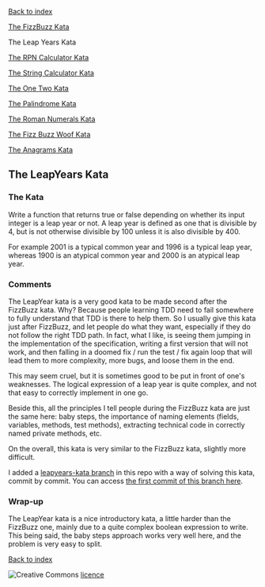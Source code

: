 [Back to index](/index.html)

[The FizzBuzz Kata](/katas/introductory/fizzbuzz-kata.html)

The Leap Years Kata

[The RPN Calculator Kata](/katas/introductory/rpncalculator-kata.html)

[The String Calculator Kata](/katas/introductory/stringcalculator-kata.html)

[The One Two Kata](/katas/introductory/onetwo-kata.html)

[The Palindrome Kata](/katas/introductory/palindrome-kata.html)

[The Roman Numerals Kata](/katas/intermediate/romannumerals-kata.html)

[The Fizz Buzz Woof Kata](/katas/intermediate/fizzbuzzwoof-kata.html)

[The Anagrams Kata](/katas/intermediate/anagrams-kata.html)


## The LeapYears Kata

### The Kata

Write a function that returns true or false depending on whether its input integer is a leap year or not. A leap year is defined as one that is divisible by 4, but is not otherwise divisible by 100 unless it is also divisible by 400.

For example 2001 is a typical common year and 1996 is a typical leap year, whereas 1900 is an atypical common year and 2000 is an atypical leap year.

### Comments

The LeapYear kata is a very good kata to be made second after the FizzBuzz kata. Why? Because people learning TDD need to fail somewhere to fully understand that TDD is there to help them. So I usually give this kata just after FizzBuzz, and let people do what they want, especially if they do not follow the right TDD path. In fact, what I like, is seeing them jumping in the implementation of the specification, writing a first version that will not work, and then falling in a doomed fix / run the test / fix again loop that will lead them to more complexity, more bugs, and loose them in the end.

This may seem cruel, but it is sometimes good to be put in front of one's weaknesses. The logical expression of a leap year is quite complex, and not that easy to correctly implement in one go.

Beside this, all the principles I tell people during the FizzBuzz kata are just the same here: baby steps, the importance of naming elements (fields, variables, methods, test methods), extracting technical code in correctly named private methods, etc.

On the overall, this kata is very similar to the FizzBuzz kata, slightly more difficult. 

I added a [leapyears-kata branch](https://github.com/JosePaumard/JosePaumard.github.io/tree/leapyears-kata) in this repo with a way of solving this kata, commit by commit. You can access [the first commit of this branch here](https://github.com/JosePaumard/JosePaumard.github.io/tree/550bc9a94be9b8e545c222eb01b31a31b8939bff). 

### Wrap-up

The LeapYear kata is a nice introductory kata, a little harder than the FizzBuzz one, mainly due to a quite complex boolean expression to write. This being said, the baby steps approach works very well here, and the problem is very easy to split.

[Back to index](/index.html)

![Creative Commons](https://i.creativecommons.org/l/by-nc-sa/4.0/88x31.png) [licence](http://creativecommons.org/licenses/by-nc-sa/4.0/)